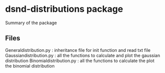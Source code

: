 # dsnd-distributions package

Summary of the package

## Files

Generaldistribution.py : inheritance file for init function and read txt file
Gaussiandistribution.py : all the functions to calculate and plot the gaussian distribution 
Binomialdistribution.py : all the functions to calculate the plot the binomial distribution